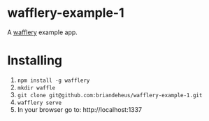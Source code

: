 wafflery-example-1
==================

A [wafflery](https://github.com/briandeheus/wafflery) example app.

# Installing
1. `npm install -g wafflery`
2. `mkdir waffle`
3. `git clone git@github.com:briandeheus/wafflery-example-1.git`
4. `wafflery serve`
5. In your browser go to: http://localhost:1337
